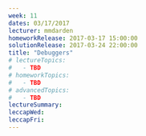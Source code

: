 ```yaml
---
week: 11
dates: 03/17/2017
lecturer: mmdarden
homeworkRelease: 2017-03-17 15:00:00
solutionRelease: 2017-03-24 22:00:00
title: "Debuggers"
# lectureTopics:
#   - TBD
# homeworkTopics:
#   - TBD
# advancedTopics:
#   - TBD
lectureSummary:
leccapWed:
leccapFri:
---
```


